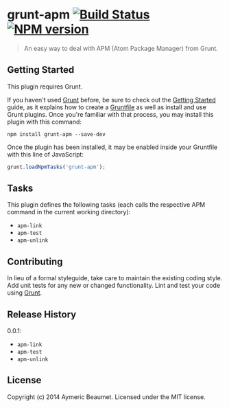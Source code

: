 # grunt-apm [![Build Status](https://travis-ci.org/aymericbeaumet/grunt-apm.png?branch=master)][travis] [![NPM version](https://badge.fury.io/js/grunt-apm.png)][npm]

> An easy way to deal with APM (Atom Package Manager) from Grunt.

## Getting Started
This plugin requires Grunt.

If you haven't used [Grunt](http://gruntjs.com/) before, be sure to check out the [Getting Started](http://gruntjs.com/getting-started) guide, as it explains how to create a [Gruntfile](http://gruntjs.com/sample-gruntfile) as well as install and use Grunt plugins. Once you're familiar with that process, you may install this plugin with this command:

```shell
npm install grunt-apm --save-dev
```

Once the plugin has been installed, it may be enabled inside your Gruntfile with this line of JavaScript:

```js
grunt.loadNpmTasks('grunt-apm');
```

## Tasks

This plugin defines the following tasks (each calls the respective APM command
in the current working directory):

- `apm-link`
- `apm-test`
- `apm-unlink`

## Contributing
In lieu of a formal styleguide, take care to maintain the existing coding style. Add unit tests for any new or changed functionality. Lint and test your code using [Grunt](http://gruntjs.com/).

## Release History

0.0.1:
- `apm-link`
- `apm-test`
- `apm-unlink`

## License
Copyright (c) 2014 Aymeric Beaumet. Licensed under the MIT license.


[npm]: https://www.npmjs.org/package/grunt-apm
[travis]: https://travis-ci.org/aymericbeaumet/grunt-apm
